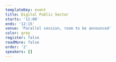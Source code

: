 ```yaml
---
templateKey: event
title: Digital Public Sector
starts: '11:00'
ends: '12:15'
venue: 'Parallel session, room to be announced'
color: grey
register: false
readMore: false
order: '2'
speakers: []
---
```


